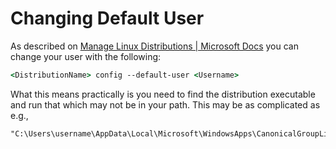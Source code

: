 # Changing Default User

As described on [Manage Linux Distributions | Microsoft
Docs](https://docs.microsoft.com/en-us/windows/wsl/wsl-config#change-the-default-user-for-a-distribution)
you can change your user with the following:

```cmd
<DistributionName> config --default-user <Username>
```

What this means practically is you need to find the distribution executable and
run that which may not be in your path. This may be as complicated as e.g.,

```batch
"C:\Users\username\AppData\Local\Microsoft\WindowsApps\CanonicalGroupLimited.Ubuntu20.04onWindows_79rhkp1fndgsc\ubuntu2004.exe"
```
